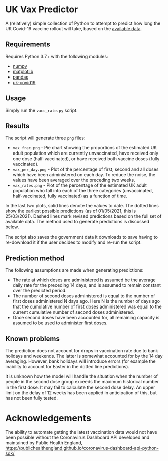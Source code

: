 # UK Vax Predictor

A (relatively) simple collection of Python to attempt to predict how long the UK Covid-19 vaccine rollout will take, based on the [available data](https://coronavirus.data.gov.uk).

## Requirements
Requires Python 3.7+ with the following modules:
* [numpy](https://numpy.org)
* [matplotlib](https://matplotlib.org)
* [pandas](https://pandas.pydata.org)
* [uk-covid19](https://pypi.org/project/uk-covid19)

## Usage
Simply run the `vacc_rate.py` script.

## Results
The script will generate three `png` files:
* `vax_frac.png` - Pie chart showing the proportions of the estimated UK adult population which are currently unvaccinated, have received only one dose (half-vaccinated), or have received both vaccine doses (fully vaccinated).
* `vax_per_day.png` - Plot of the percentage of first, second and all doses which have been administered on each day. To reduce the noise, the values have been averaged over the preceding two weeks.
* `vax_rates.png` - Plot of the percentage of the estimated UK adult population who fall into each of the three categories (unvaccinated, half-vaccinated, fully vaccinated) as a function of time.

In the last two plots, solid lines denote the values to date. The dotted lines show the earliest possible predictions (as of 01/05/2021, this is 25/03/2021). Dashed lines mark revised predictions based on the full set of available data. The method used to generate predictions is discussed below.

The script also saves the government data it downloads to save having to re-download it if the user decides to modify and re-run the script.

## Prediction method
The following assumptions are made when generating predictions:
* The rate at which doses are administered is assumed be the average daily rate for the preceding 14 days, and is assumed to remain constant over the predicted period.
* The number of second doses administered is equal to the number of first doses administered N days ago. Here N is the number of days ago that the cumulative number of first doses administered was equal to the current cumulative number of second doses administered.
* Once second doses have been accounted for, all remaining capacity is assumed to be used to administer first doses.

## Known problems
The prediction does not account for drops in vaccination rate due to bank holidays and weekends. The latter is somewhat accounted for by the 14 day averaging. However, bank holidays will introduce errors (for example the inability to account for Easter in the dotted line predictions).

It is unknown how the model will handle the situation when the number of people in the second dose group exceeds the maximum historical number in the first dose. It may fail to calculate the second dose delay. An upper limit on the delay of 12 weeks has been applied in anticipation of this, but has not been fully tested.

# Acknowledgements
The ability to automate getting the latest vaccination data would not have been possible without the Coronavirus Dashboard API developed and maintained by Public Health England, https://publichealthengland.github.io/coronavirus-dashboard-api-python-sdk/